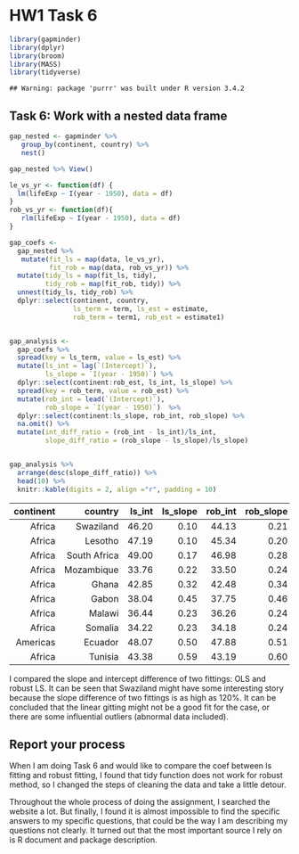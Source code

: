 HW1 Task 6
================

``` r
library(gapminder)
library(dplyr)
library(broom)
library(MASS)
library(tidyverse)
```

    ## Warning: package 'purrr' was built under R version 3.4.2

Task 6: Work with a nested data frame
-------------------------------------

``` r
gap_nested <- gapminder %>% 
   group_by(continent, country) %>% 
   nest()

gap_nested %>% View()
```

``` r
le_vs_yr <- function(df) {
  lm(lifeExp ~ I(year - 1950), data = df)
}
rob_vs_yr <- function(df){
   rlm(lifeExp ~ I(year - 1950), data = df)
}

gap_coefs <- 
  gap_nested %>% 
   mutate(fit_ls = map(data, le_vs_yr), 
          fit_rob = map(data, rob_vs_yr)) %>% 
  mutate(tidy_ls = map(fit_ls, tidy), 
         tidy_rob = map(fit_rob, tidy)) %>%
  unnest(tidy_ls, tidy_rob) %>%
  dplyr::select(continent, country, 
                ls_term = term, ls_est = estimate, 
                rob_term = term1, rob_est = estimate1)


gap_analysis <- 
  gap_coefs %>%
  spread(key = ls_term, value = ls_est) %>%
  mutate(ls_int = lag(`(Intercept)`), 
         ls_slope = `I(year - 1950)`) %>% 
  dplyr::select(continent:rob_est, ls_int, ls_slope) %>%
  spread(key = rob_term, value = rob_est) %>%
  mutate(rob_int = lead(`(Intercept)`), 
         rob_slope = `I(year - 1950)`)  %>% 
  dplyr::select(continent:ls_slope, rob_int, rob_slope) %>%
  na.omit() %>%
  mutate(int_diff_ratio = (rob_int - ls_int)/ls_int, 
         slope_diff_ratio = (rob_slope - ls_slope)/ls_slope)


gap_analysis %>%
  arrange(desc(slope_diff_ratio)) %>%
  head(10) %>%
  knitr::kable(digits = 2, align ="r", padding = 10)
```

|  continent|       country|  ls\_int|  ls\_slope|  rob\_int|  rob\_slope|  int\_diff\_ratio|  slope\_diff\_ratio|
|----------:|-------------:|--------:|----------:|---------:|-----------:|-----------------:|-------------------:|
|     Africa|     Swaziland|    46.20|       0.10|     44.13|        0.21|             -0.04|                1.21|
|     Africa|       Lesotho|    47.19|       0.10|     45.34|        0.20|             -0.04|                1.06|
|     Africa|  South Africa|    49.00|       0.17|     46.98|        0.28|             -0.04|                0.66|
|     Africa|    Mozambique|    33.76|       0.22|     33.50|        0.24|             -0.01|                0.06|
|     Africa|         Ghana|    42.85|       0.32|     42.48|        0.34|             -0.01|                0.06|
|     Africa|         Gabon|    38.04|       0.45|     37.75|        0.46|             -0.01|                0.03|
|     Africa|        Malawi|    36.44|       0.23|     36.26|        0.24|             -0.01|                0.03|
|     Africa|       Somalia|    34.22|       0.23|     34.18|        0.24|              0.00|                0.03|
|   Americas|       Ecuador|    48.07|       0.50|     47.88|        0.51|              0.00|                0.02|
|     Africa|       Tunisia|    43.38|       0.59|     43.19|        0.60|              0.00|                0.02|

I compared the slope and intercept difference of two fittings: OLS and robust LS. It can be seen that Swaziland might have some interesting story because the slope difference of two fittings is as high as 120%. It can be concluded that the linear gitting might not be a good fit for the case, or there are some influential outliers (abnormal data included).

Report your process
-------------------

When I am doing Task 6 and would like to compare the coef between ls fitting and robust fitting, I found that tidy function does not work for robust method, so I changed the steps of cleaning the data and take a little detour.

Throughout the whole process of doing the assignment, I searched the website a lot. But finally, I found it is almost impossible to find the specific answers to my specific questions, that could be the way I am describing my questions not clearly. It turned out that the most important source I rely on is R document and package description.
